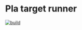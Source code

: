 # Pla target runner

[![build](https://travis-ci.org/rtuin/go-pla.svg)](https://travis-ci.org/rtuin/go-pla)